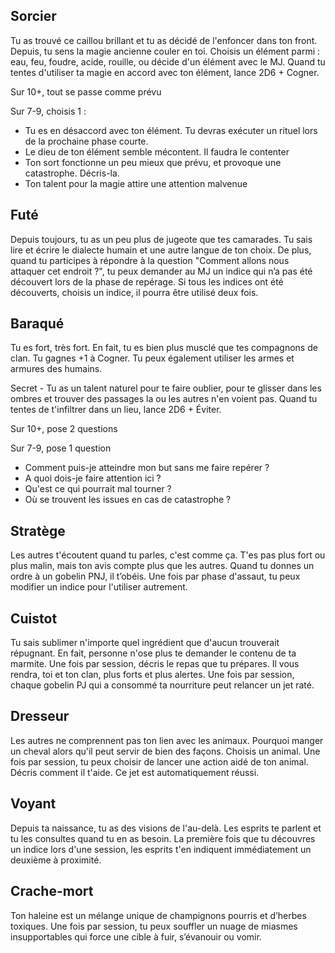 ## Sorcier

Tu as trouvé ce caillou brillant et tu as décidé de l'enfoncer dans ton front. Depuis, tu sens la magie ancienne couler en toi. Choisis un élément parmi : eau, feu, foudre, acide, rouille, ou décide d'un élément avec le MJ. Quand tu tentes d'utiliser ta magie en accord avec ton élément, lance 2D6 + Cogner. 

Sur 10+, tout se passe comme prévu 

Sur 7-9, choisis 1 :

- Tu es en désaccord avec ton élément. Tu devras exécuter un rituel lors de la prochaine phase courte.
- Le dieu de ton élément semble mécontent. Il faudra le contenter
- Ton sort fonctionne un peu mieux que prévu, et provoque une catastrophe. Décris-la.
- Ton talent pour la magie attire une attention malvenue

## Futé

Depuis toujours, tu as un peu plus de jugeote que tes camarades. Tu sais lire et écrire le dialecte humain et une autre langue de ton choix. De plus, quand tu participes à répondre à la question "Comment allons nous attaquer cet endroit ?", tu peux demander au MJ un indice qui n’a pas été découvert lors de la phase de repérage. Si tous les indices ont été découverts, choisis un indice, il pourra être utilisé deux fois.

## Baraqué

Tu es fort, très fort. En fait, tu es bien plus musclé que tes compagnons de clan. Tu gagnes +1 à Cogner. Tu peux également utiliser les armes et armures des humains.

Secret - Tu as un talent naturel pour te faire oublier, pour te glisser dans les ombres et trouver des passages la ou les autres n'en voient pas. Quand tu tentes de t'infiltrer dans un lieu, lance 2D6 + Éviter.

Sur 10+, pose 2 questions

Sur 7-9, pose 1 question

- Comment puis-je atteindre mon but sans me faire repérer ?
- A quoi dois-je faire attention ici ?
- Qu'est ce qui pourrait mal tourner ?
- Où se trouvent les issues en cas de catastrophe ?
## Stratège

Les autres t'écoutent quand tu parles, c'est comme ça. T'es pas plus fort ou plus malin, mais ton avis compte plus que les autres. Quand tu donnes un ordre à un gobelin PNJ, il t’obéis. Une fois par phase d'assaut, tu peux modifier un indice pour l'utiliser autrement.
## Cuistot

Tu sais sublimer n'importe quel ingrédient que d'aucun trouverait répugnant. En fait, personne n'ose plus te demander le contenu de ta marmite. Une fois par session, décris le repas que tu prépares. Il vous rendra, toi et ton clan, plus forts et plus alertes. Une fois par session, chaque gobelin PJ qui a consommé ta nourriture peut relancer un jet raté.
## Dresseur

Les autres ne comprennent pas ton lien avec les animaux. Pourquoi manger un cheval alors qu'il peut servir de bien des façons. Choisis un animal. Une fois par session, tu peux choisir de lancer une action aidé de ton animal. Décris comment il t'aide. Ce jet est automatiquement réussi.
## Voyant

Depuis ta naissance, tu as des visions de l'au-delà. Les esprits te parlent et tu les consultes quand tu en as besoin. La première fois que tu découvres un indice lors d'une session, les esprits t'en indiquent immédiatement un deuxième à proximité.
## Crache-mort

Ton haleine est un mélange unique de champignons pourris et d’herbes toxiques. Une fois par session, tu peux souffler un nuage de miasmes insupportables qui force une cible à fuir, s’évanouir ou vomir.